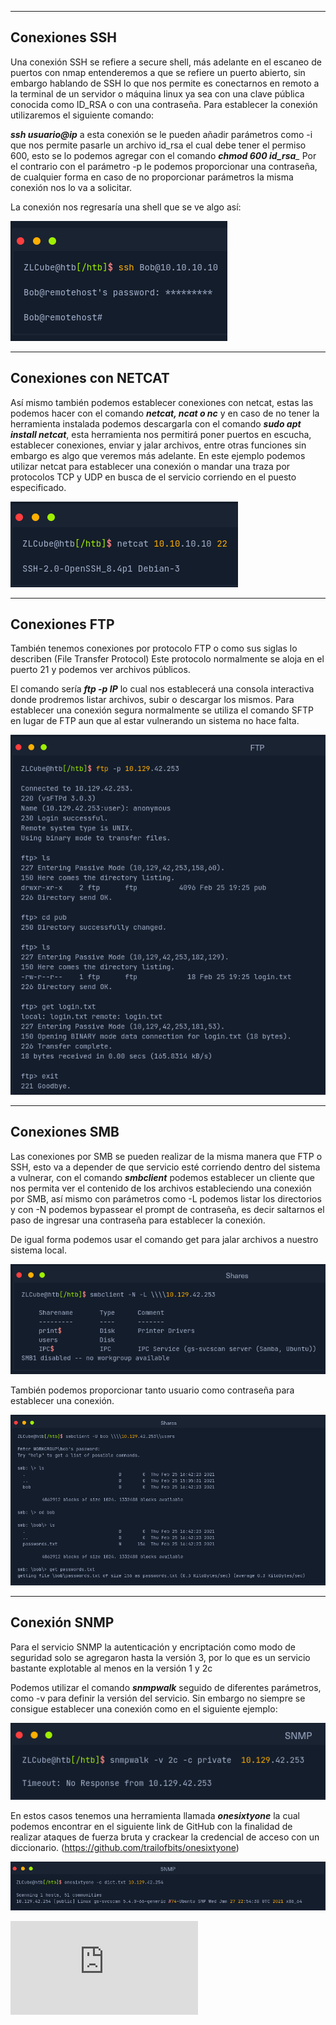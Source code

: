 ------------------------------------------------------------------------------------
Conexiones SSH
--------------------------------------------------------------------------------------------------------------------
Una conexión SSH se refiere a secure shell, más adelante en el escaneo de puertos con nmap entenderemos a que se refiere un puerto abierto, sin embargo hablando de SSH lo que nos permite es conectarnos en remoto a la terminal de un servidor o máquina linux ya sea con una clave pública conocida como ID_RSA o con una contraseña. Para establecer la conexión utilizaremos el siguiente comando: 

*__ssh usuario@ip__* a esta conexión se le pueden añadir parámetros como -i que nos permite pasarle un archivo id_rsa el cual debe tener el permiso 600, esto se lo podemos agregar con el comando 
*__chmod 600 id_rsa___*
Por el contrario con el parámetro -p le podemos proporcionar una contraseña, de cualquier forma en caso de no proporcionar parámetros la misma conexión nos lo va a solicitar. 

La conexión nos regresaría una shell que se ve algo así:

![](https://github.com/ZLCube/CPTS/blob/main/CPTS/Recursos/Pasted%20image%2020230619185747.png)

------------------------------------------------------------------------------------
Conexiones con NETCAT
--------------------------------------------------------------------------------------------------------------------

Así mismo también podemos establecer conexiones con netcat, estas las podemos hacer con el comando *__netcat, ncat o nc__* y en caso de no tener la herramienta instalada podemos descargarla con el comando *__sudo apt install netcat__*, esta herramienta nos permitirá poner puertos en escucha, establecer conexiones, enviar y jalar archivos, entre otras funciones sin embargo es algo que veremos más adelante. En este ejemplo podemos utilizar netcat para establecer una conexión o mandar una traza por protocolos TCP y UDP en busca de el servicio corriendo en el puesto especificado.

![](https://github.com/ZLCube/CPTS/blob/main/CPTS/Recursos/Pasted%20image%2020230619190621.png)

------------------------------------------------------------------------------------
Conexiones FTP 
--------------------------------------------------------------------------------------------------------------------

También tenemos conexiones por protocolo FTP o como sus siglas lo describen (File Transfer Protocol)
Este protocolo normalmente se aloja en el puerto 21 y podemos ver archivos  públicos.

El comando sería  *__ftp -p IP__* lo cual nos establecerá una consola interactiva donde prodremos listar archivos, subir o descargar los mismos. Para establecer una conexión segura normalmente se utiliza el comando SFTP en lugar de FTP aun que al estar vulnerando un sistema no hace falta.

![](https://github.com/ZLCube/CPTS/blob/main/CPTS/Recursos/Pasted%20image%2020230619192946.png)


------------------------------------------------------------------------------------
Conexiones SMB 
--------------------------------------------------------------------------------------------------------------------

Las conexiones por SMB se pueden realizar de la misma manera que FTP o SSH, esto va a depender de que servicio esté corriendo dentro del sistema a vulnerar, con el comando *__smbclient__* podemos establecer un cliente que nos permita ver el contenido de los archivos estableciendo una conexión por SMB, así mismo con parámetros como -L podemos listar los directorios y con -N podemos bypassear el prompt de contraseña, es decir saltarnos el paso de ingresar una contraseña para establecer la conexión.

De igual forma podemos usar el comando get para jalar archivos a nuestro sistema local.

![](https://github.com/ZLCube/CPTS/blob/main/CPTS/Recursos/Pasted%20image%2020230619193706.png)

También podemos proporcionar tanto usuario como contraseña para establecer una conexión. 

![](https://github.com/ZLCube/CPTS/blob/main/CPTS/Recursos/Pasted%20image%2020230619193827.png)

------------------------------------------------------------------------------------
Conexión SNMP 
--------------------------------------------------------------------------------------------------------------------

Para el servicio SNMP la autenticación y encriptación como modo de seguridad solo se agregaron hasta la versión 3, por lo que es un servicio  bastante explotable al menos en la versión 1 y 2c

Podemos utilizar el comando *__snmpwalk__* seguido de diferentes parámetros, como -v para definir la versión del servicio. Sin embargo no siempre se consigue establecer una conexión como en el siguiente ejemplo:

![](https://github.com/ZLCube/CPTS/blob/main/CPTS/Recursos/Pasted%20image%2020230619222149.png)

En estos casos tenemos una herramienta llamada *__onesixtyone__* la cual podemos encontrar en el siguiente link de GitHub con la finalidad de realizar ataques de fuerza bruta y crackear la credencial de acceso con un diccionario.  (https://github.com/trailofbits/onesixtyone)

![](https://github.com/ZLCube/CPTS/blob/main/CPTS/Recursos/Pasted%20image%2020230619222323.png)

![Uso de NMAP](https://github.com/ZLCube/CPTS/blob/main/CPTS/Uso%20de%20NMAP.md)
